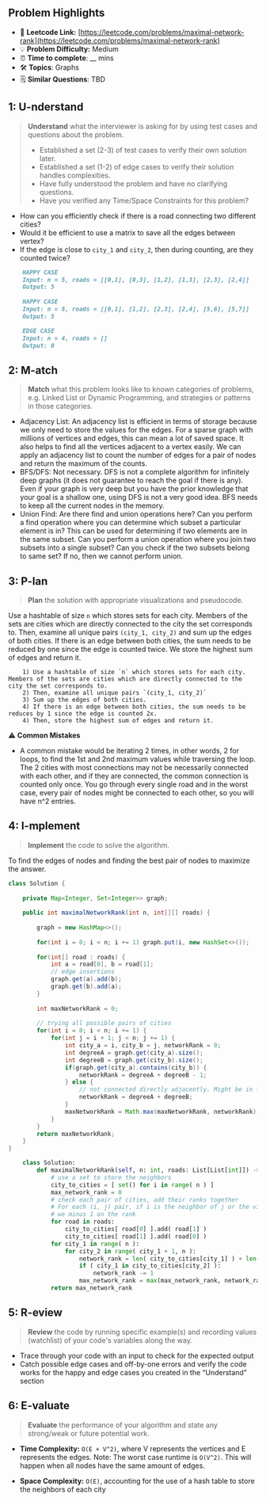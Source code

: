 ## Problem Highlights

* 🔗 **Leetcode Link:** [https://leetcode.com/problems/maximal-network-rank](https://leetcode.com/problems/maximal-network-rank)
* 💡 **Problem Difficulty:** Medium
* ⏰ **Time to complete**: __ mins
* 🛠️ **Topics**: Graphs
* 🗒️ **Similar Questions**: TBD

## 1: **U-nderstand**

> **Understand** what the interviewer is asking for by using test cases and questions about the problem.
> 
> - Established a set (2-3) of test cases to verify their own solution later.
> - Established a set (1-2) of edge cases to verify their solution handles complexities.
> - Have fully understood the problem and have no clarifying questions.
> - Have you verified any Time/Space Constraints for this problem?

- How can you efficiently check if there is a road connecting two different cities?
- Would it be efficient to use a matrix to save all the edges between vertex?
- If the edge is close to `city_1` and `city_2`, then during counting, are they counted twice?
    
```markdown
    HAPPY CASE
    Input: n = 5, roads = [[0,1], [0,3], [1,2], [1,3], [2,3], [2,4]]
    Output: 5
    
    HAPPY CASE
    Input: n = 8, roads = [[0,1], [1,2], [2,3], [2,4], [5,6], [5,7]]
    Output: 5

    EDGE CASE
    Input: n = 4, roads = []
    Output: 0
```
    
## 2: M-atch

> **Match** what this problem looks like to known categories of problems, e.g. Linked List or Dynamic Programming, and strategies or patterns in those categories.

- Adjacency List: An adjacency list is efficient in terms of storage because we only need to store the values for the edges. For a sparse graph with millions of vertices and edges, this can mean a lot of saved space. It also helps to find all the vertices adjacent to a vertex easily. We can apply an adjacency list to count the number of edges for a pair of nodes and return the maximum of the counts.
- BFS/DFS: Not necessary. DFS is not a complete algorithm for infinitely deep graphs (it does not guarantee to reach the goal if there is any). Even if your graph is very deep but you have the prior knowledge that your goal is a shallow one, using DFS is not a very good idea.
BFS needs to keep all the current nodes in the memory.
- Union Find: Are there find and union operations here? Can you perform a find operation where you can determine which subset a particular element is in? This can be used for determining if two elements are in the same subset. Can you perform a union operation where you join two subsets into a single subset? Can you check if the two subsets belong to same set? If no, then we cannot perform union. 

## 3: P-lan

> **Plan** the solution with appropriate visualizations and pseudocode.

Use a hashtable of size `n` which stores sets for each city. Members of the sets are cities which are directly connected to the city the set corresponds to. Then, examine all unique pairs `(city_1, city_2)` and sum up the edges of both cities. If there is an edge between both cities, the sum needs to be reduced by one since the edge is counted twice. We store the highest sum of edges and return it.

    
```
    1) Use a hashtable of size `n` which stores sets for each city. Members of the sets are cities which are directly connected to the city the set corresponds to.
    2) Then, examine all unique pairs `(city_1, city_2)`
    3) Sum up the edges of both cities.
    4) If there is an edge between both cities, the sum needs to be reduces by 1 since the edge is counted 2x.
    4) Then, store the highest sum of edges and return it.
```
    
⚠️ **Common Mistakes**

* A common mistake would be iterating 2 times, in other words, 2 for loops, to find the 1st and 2nd maximum values while traversing the loop.
The 2 cities with most connections may not be necessarily connected with each other, and if they are connected, the common connection is counted only once. You go through every single road and in the worst case, every pair of nodes might be connected to each other, so you will have n^2 entries.

## 4: I-mplement

> **Implement** the code to solve the algorithm.

To find the edges of nodes and finding the best pair of nodes to maximize the answer.

```java
class Solution {
    
    private Map<Integer, Set<Integer>> graph;
    
    public int maximalNetworkRank(int n, int[][] roads) {
        
        graph = new HashMap<>();
        
        for(int i = 0; i < n; i += 1) graph.put(i, new HashSet<>());
        
        for(int[] road : roads) {
            int a = road[0], b = road[1];
            // edge insertions
            graph.get(a).add(b); 
            graph.get(b).add(a);
        }
        
        int maxNetworkRank = 0;
        
        // trying all possible pairs of cities
        for(int i = 0; i < n; i += 1) {
            for(int j = i + 1; j < n; j += 1) {
                int city_a = i, city_b = j, networkRank = 0;
                int degreeA = graph.get(city_a).size();
                int degreeB = graph.get(city_b).size();
                if(graph.get(city_a).contains(city_b)) {
                    networkRank = degreeA + degreeB - 1;
                } else {
                    // not connected directly adjacently. Might be in the same component or in different components.
                    networkRank = degreeA + degreeB;
                }
                maxNetworkRank = Math.max(maxNetworkRank, networkRank);
            }
        }
        return maxNetworkRank;
    }
}
```
    
```python
    class Solution:
        def maximalNetworkRank(self, n: int, roads: List[List[int]]) -> int:
            # use a set to store the neighbors
            city_to_cities = [ set() for i in range( n ) ]
            max_network_rank = 0
            # check each pair of cities, add their ranks together
            # For each (i, j) pair, if i is the neighbor of j or the vice versa,
            # we minus 1 on the rank
            for road in roads:
                city_to_cities[ road[0] ].add( road[1] )
                city_to_cities[ road[1] ].add( road[0] )
            for city_1 in range( n ):
                for city_2 in range( city_1 + 1, n ):
                    network_rank = len( city_to_cities[city_1] ) + len( city_to_cities[city_2] )
                    if ( city_1 in city_to_cities[city_2] ):
                        network_rank -= 1
                    max_network_rank = max(max_network_rank, network_rank)
            return max_network_rank
```
    
## 5: R-eview

> **Review** the code by running specific example(s) and recording values (watchlist) of your code's variables along the way.

- Trace through your code with an input to check for the expected output
- Catch possible edge cases and off-by-one errors and verify the code works for the happy and edge cases you created in the “Understand” section

    
## 6: E-valuate

> **Evaluate** the performance of your algorithm and state any strong/weak or future potential work.

* **Time Complexity:** `O(E + V^2)`, where V represents the vertices and E represents the edges. 
Note: The worst case runtime is `O(V^2)`. This will happen when all nodes have the same amount of edges.

* **Space Complexity:** `O(E)`, accounting for the use of a hash table to store the neighbors of each city